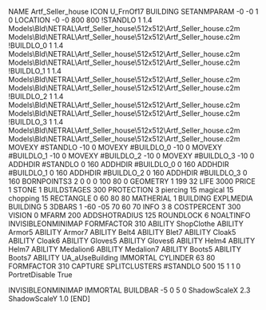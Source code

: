 NAME Artf_Seller_house
ICON U_FrnOf17
BUILDING
SETANMPARAM -0 -0 1 0
LOCATION -0 -0 800 800
!STANDLO      1 1.4 Models\Bld\NETRAL\Artf_Seller_house\512x512\Artf_Seller_house.c2m Models\Bld\NETRAL\Artf_Seller_house\512x512\Artf_Seller_house.c2m 
!BUILDLO_0    1 1.4 Models\Bld\NETRAL\Artf_Seller_house\512x512\Artf_Seller_house.c2m Models\Bld\NETRAL\Artf_Seller_house\512x512\Artf_Seller_house.c2m 
!BUILDLO_1    1 1.4 Models\Bld\NETRAL\Artf_Seller_house\512x512\Artf_Seller_house.c2m Models\Bld\NETRAL\Artf_Seller_house\512x512\Artf_Seller_house.c2m 
!BUILDLO_2    1 1.4 Models\Bld\NETRAL\Artf_Seller_house\512x512\Artf_Seller_house.c2m Models\Bld\NETRAL\Artf_Seller_house\512x512\Artf_Seller_house.c2m 
!BUILDLO_3    1 1.4 Models\Bld\NETRAL\Artf_Seller_house\512x512\Artf_Seller_house.c2m Models\Bld\NETRAL\Artf_Seller_house\512x512\Artf_Seller_house.c2m 
MOVEXY #STANDLO   -10 0
MOVEXY #BUILDLO_0 -10 0
MOVEXY #BUILDLO_1 -10 0
MOVEXY #BUILDLO_2 -10 0
MOVEXY #BUILDLO_3 -10 0
ADDHDIR #STANDLO 0 160
ADDHDIR #BUILDLO_0 0 160
ADDHDIR #BUILDLO_1 0 160
ADDHDIR #BUILDLO_2 0 160
ADDHDIR #BUILDLO_3 0 160
BORNPOINTS3 2 0 0 0 100 80 0
GEOMETRY 1 199 32
LIFE     3000
PRICE 1 STONE 1
BUILDSTAGES 300
PROTECTION 3 piercing 15 magical 15 chopping 15
RECTANGLE    0 60 80 80
MATHERIAL 1 BUILDING
EXPLMEDIA BUILDING 5
3DBARS 1 -60 -05 70 60 70
INFO 3 8
COSTPERCENT 300
VISION 0
MFARM 200
ADDSHOTRADIUS 125
ROUNDLOCK 6
NOALTINFO
INVISIBLEONMINIMAP
FORMFACTOR 310
ABILITY ShopClothe
ABILITY Armor5
ABILITY Armor7
ABILITY Belt4
ABILITY Blet7
ABILITY Cloak5
ABILITY Cloak6
ABILITY Gloves5
ABILITY Gloves6
ABILITY Helm4
ABILITY Helm7
ABILITY Medalion6
ABILITY Medalion7
ABILITY Boots5
ABILITY Boots7
ABILITY UA_aUseBuilding
IMMORTAL
CYLINDER 63 80
FORMFACTOR 310
CAPTURE
SPLITCLUSTERS #STANDLO 500 15 1 1 0
PortretDisable True

INVISIBLEONMINIMAP
IMMORTAL
BUILDBAR -5 0 5 0
ShadowScaleX 2.3
ShadowScaleY 1.0
[END]
